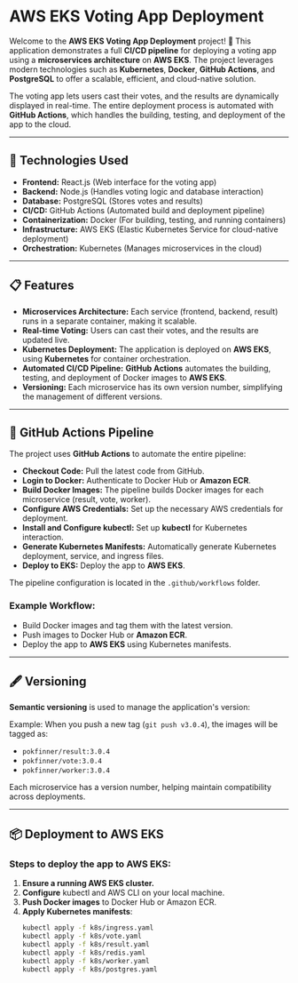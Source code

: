 # AWS EKS Voting App Deployment

Welcome to the **AWS EKS Voting App Deployment** project! 🎉 This application demonstrates a full **CI/CD pipeline** for deploying a voting app using a **microservices architecture** on **AWS EKS**. The project leverages modern technologies such as **Kubernetes**, **Docker**, **GitHub Actions**, and **PostgreSQL** to offer a scalable, efficient, and cloud-native solution.

The voting app lets users cast their votes, and the results are dynamically displayed in real-time. The entire deployment process is automated with **GitHub Actions**, which handles the building, testing, and deployment of the app to the cloud.

---

## 🔧 Technologies Used

- **Frontend:** React.js (Web interface for the voting app)
- **Backend:** Node.js (Handles voting logic and database interaction)
- **Database:** PostgreSQL (Stores votes and results)
- **CI/CD:** GitHub Actions (Automated build and deployment pipeline)
- **Containerization:** Docker (For building, testing, and running containers)
- **Infrastructure:** AWS EKS (Elastic Kubernetes Service for cloud-native deployment)
- **Orchestration:** Kubernetes (Manages microservices in the cloud)

---

## 📋 Features

- **Microservices Architecture:** Each service (frontend, backend, result) runs in a separate container, making it scalable.
- **Real-time Voting:** Users can cast their votes, and the results are updated live.
- **Kubernetes Deployment:** The application is deployed on **AWS EKS**, using **Kubernetes** for container orchestration.
- **Automated CI/CD Pipeline:** **GitHub Actions** automates the building, testing, and deployment of Docker images to **AWS EKS**.
- **Versioning:** Each microservice has its own version number, simplifying the management of different versions.

---

## 🚀 GitHub Actions Pipeline

The project uses **GitHub Actions** to automate the entire pipeline:

- **Checkout Code:** Pull the latest code from GitHub.
- **Login to Docker:** Authenticate to Docker Hub or **Amazon ECR**.
- **Build Docker Images:** The pipeline builds Docker images for each microservice (result, vote, worker).
- **Configure AWS Credentials:** Set up the necessary AWS credentials for deployment.
- **Install and Configure kubectl:** Set up **kubectl** for Kubernetes interaction.
- **Generate Kubernetes Manifests:** Automatically generate Kubernetes deployment, service, and ingress files.
- **Deploy to EKS:** Deploy the app to **AWS EKS**.

The pipeline configuration is located in the `.github/workflows` folder.

### Example Workflow:
- Build Docker images and tag them with the latest version.
- Push images to Docker Hub or **Amazon ECR**.
- Deploy the app to **AWS EKS** using Kubernetes manifests.

---

## 🖋️ Versioning

**Semantic versioning** is used to manage the application's version:

Example: When you push a new tag (`git push v3.0.4`), the images will be tagged as:
- `pokfinner/result:3.0.4`
- `pokfinner/vote:3.0.4`
- `pokfinner/worker:3.0.4`

Each microservice has a version number, helping maintain compatibility across deployments.

---

## 📦 Deployment to AWS EKS

### Steps to deploy the app to **AWS EKS**:

1. **Ensure a running AWS EKS cluster.**
2. **Configure** kubectl and AWS CLI on your local machine.
3. **Push Docker images** to Docker Hub or Amazon ECR.
4. **Apply Kubernetes manifests**:
   ```bash
   kubectl apply -f k8s/ingress.yaml
   kubectl apply -f k8s/vote.yaml
   kubectl apply -f k8s/result.yaml
   kubectl apply -f k8s/redis.yaml
   kubectl apply -f k8s/worker.yaml
   kubectl apply -f k8s/postgres.yaml
